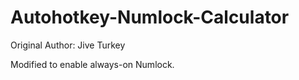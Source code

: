 # Autohotkey-Numlock-Calculator

Original Author: Jive Turkey 

Modified to enable always-on Numlock.
